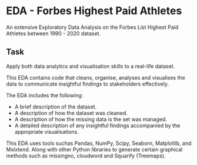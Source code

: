 # EDA - Forbes Highest Paid Athletes
An extensive Exploratory Data Analysis on the Forbes List Highest Paid Athletes between 1990 - 2020 dataset.

## Task 
Apply both data analytics and visualisation skills to a real-life dataset. 

This EDA contains code that cleans, organise, analyses and visualises the data to communicate insightful findings to stakeholders effectively. 

The EDA includes the following:
* A brief description of the dataset.
* A description of how the dataset was cleaned.
* A description of how the missing data is the set was managed.
* A detailed description of any insightful findings accompanied by the appropriate visualisations.

This EDA uses tools suchas Pandas, NumPy, Scipy, Seaborn, Matplotlib, and Mxlxtend. Along with other Python libraries to generate certain graphical methods such as missingno, cloudword and Squarify (Treemaps).
